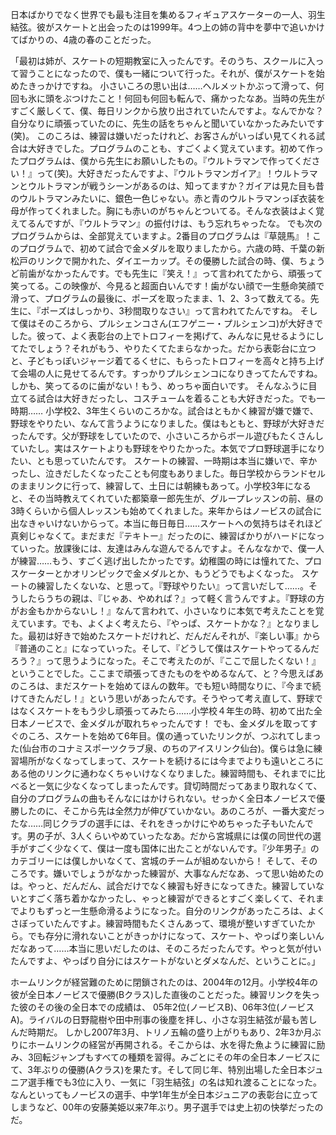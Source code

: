 日本ばかりでなく世界でも最も注目を集めるフィギュアスケーターの一人、羽生結弦。彼がスケートと出会ったのは1999年。4つ上の姉の背中を夢中で追いかけてばかりの、4歳の春のことだった。



「最初は姉が、スケートの短期教室に入ったんです。そのうち、スクールに入って習うことになったので、僕も一緒について行った。それが、僕がスケートを始めたきっかけですね。
小さいころの思い出は……ヘルメットかぶって滑って、何回も氷に頭をぶつけたこと！何回も何回も転んで、痛かったなあ。当時の先生がすごく厳しくて、僕、毎日リンクから放り出されていたんですよ。なんでかな？自分なりに頑張っていたのに、先生の話をちゃんと聞いていなかったみたいです(笑)。
このころは、練習は嫌いだったけれど、お客さんがいっぱい見てくれる試合は大好きでした。プログラムのことも、すごくよく覚えています。初めて作ったプログラムは、僕から先生にお願いしたもの。『ウルトラマンで作ってください！』って(笑)。大好きだったんですよ、『ウルトラマンガイア』！ウルトラマンとウルトラマンが戦うシーンがあるのは、知ってますか？ガイアは見た目も昔のウルトラマンみたいに、銀色一色じゃない。赤と青のウルトラマンっぽ衣装を母が作ってくれました。胸にも赤いのがちゃんとついてる。そんな衣装はよく覚えてるんですが、『ウルトラマン』の振付けは、もう忘れちゃったな。
でも次のプログラムからは、全部覚えていますよ。2番目のプログラムは『草競馬』！このプログラムで、初めて試合で金メダルを取りましたから。六歳の時、千葉の新松戸のリンクで開かれた、ダイエーカップ。その優勝した試合の時、僕、ちょうど前歯がなかったんです。でも先生に『笑え！』って言われてたから、頑張って笑ってる。この映像が、今見ると超面白いんです！歯がない顔で一生懸命笑顔で滑って、プログラムの最後に、ポーズを取ったまま、1、2、3って数えてる。先生に、『ポーズはしっかり、3秒間取りなさい』って言われてたんですね。
そして僕はそのころから、プルシェンコさん(エフゲニー・プルシェンコ)が大好きでした。彼って、よく表彰台の上でトロフィーを掲げて、みんなに見せるようにしてたでしょう？それがもう、やりたくてたまらなかった。だから表彰台に立つと、子どもっぽいジャージ着てるくせに、もらったトロフィーを高々と持ち上げて会場の人に見せてるんです。すっかりプルシェンコになりきってたんですね。しかも、笑ってるのに歯がない！もう、めっちゃ面白いです。
そんなふうに目立てる試合は大好きだったし、コスチュームを着ることも大好きだった。でも一時期…… 小学校2、3年生くらいのころかな。試合はともかく練習が嫌で嫌で、野球をやりたい、なんて言うようになりました。僕はもともと、野球が大好きだったんです。父が野球をしていたので、小さいころからボール遊びもたくさんしていたし。実はスケートよりも野球をやりたかった。本気でプロ野球選手になりたい、とも思っていたんです。
スケートの練習、一時期は本当に嫌いで、辛かったし、泣きだしたくなったことも何度もありました。毎日学校からランドセルのままリンクに行って、練習して、土日には朝練もあって。小学校3年になると、その当時教えてくれていた都築章一郎先生が、グループレッスンの前、昼の3時くらいから個人レッスンも始めてくれました。来年からはノービスの試合に出なきゃいけないからって。本当に毎日毎日……スケートへの気持ちはそれほど真剣じゃなくて。まだまだ『テキトー』だったのに、練習ばかりがハードになっていった。放課後には、友達はみんな遊んでるんですよ。そんななかで、僕一人が練習……もう、すごく逃げ出したかったです。幼稚園の時には憧れてた、プロスケーターとかオリンピックで金メダルとか、もうどうでもよくなった。
スケートの練習したくないな、と思って。『野球やりたい』って言いだして……。そうしたらうちの親は、『じゃあ、やめれば？』って軽く言うんですよ。『野球の方がお金もかからないし！』なんて言われて、小さいなりに本気で考えたことを覚えています。でも、よくよく考えたら、『やっぱ、スケートかな？』となりました。最初は好きで始めたスケートだけれど、だんだんそれが、『楽しい事』から『普通のこと』になっていった。そして、『どうして僕はスケートやってるんだろう？』って思うようになった。そこで考えたのが、『ここで屈したくない！』ということでした。ここまで頑張ってきたものをやめるなんて、と？今思えばあのころは、まだスケートを始めてほんの数年。でも短い時間なりに、『今まで続けてきたんだし！』という思いがあったんです。そうやって考え直して、野球ではなくスケートをもう少し頑張ってみたら……小学校４年生の時、初めて出た全日本ノービスで、金メダルが取れちゃったんです！
でも、金メダルを取ってすぐのころ、スケートを始めて6年目。僕の通っていたリンクが、つぶれてしまった(仙台市のコナミスポーツクラブ泉、のちのアイスリンク仙台)。僕らは急に練習場所がなくなってしまって、スケートを続けるには今までよりも遠いところにある他のリンクに通わなくちゃいけなくなりました。練習時間も、それまでに比べると一気に少なくなってしまったんです。貸切時間だってあまり取れなくて、自分のプログラムの曲もそんなにはかけられない。せっかく全日本ノービスで優勝したのに、そこから先は全然力が伸びていかない。あのころが、一番大変だったな……同じクラブの選手には、それをきっかけにやめちゃった子もいたんです。男の子が、3人くらいやめていったなあ。だから宮城県には僕の同世代の選手がすごく少なくて、僕は一度も国体に出たことがないんです。『少年男子』のカテゴリーには僕しかいなくて、宮城のチームが組めないから！
そして、そのころです。嫌いでしょうがなかった練習が、大事なんだなあ、って思い始めたのは。やっと、だんだん、試合だけでなく練習も好きになってきた。練習していないとすごく落ち着かなかったし、ゃっと練習ができるとすごく楽しくて、それまでよりもずっと一生懸命滑るようになった。自分のリンクがあったころは、よくさぼっていたんですよ。練習時間もたくさんあって、環境が整いすぎていたから。でも存分に滑れないことがきっかけになって、スケート、やっぱり楽しいんだなあって……本当に思いだしたのは、そのころだったんです。やっと気が付いたんですよ、やっぱり自分にはスケートがないとダメなんだ、ということに。」



ホームリンクが経営難のために閉鎖されたのは、2004年の12月。小学校4年の彼が全日本ノービスで優勝(Bクラス)した直後のことだった。練習リンクを失った彼のその後の全日本での成績は、 05年2位(ノービスB)、06年3位(ノービスA)。ライバルの日野龍樹や田中刑事の後塵を拝し、小さな羽生結弦が最も苦しんだ時期だ。
しかし2007年3月、トリノ五輪の盛り上がりもあり、2年3か月ぶりにホームリンクの経営が再開される。そこからは、水を得た魚ように練習に励み、3回転ジャンプもすべての種類を習得。みごとにその年の全日本ノービスにて、3年ぶりの優勝(Aクラス)を果たす。そして同じ年、特別出場した全日本ジュニア選手権でも3位に入り、一気に「羽生結弦」の名は知れ渡ることになった。なんといってもノービスの選手、中学1年生が全日本ジュニアの表彰台に立ってしまうなど、00年の安藤美姫以来7年ぶり。男子選手では史上初の快挙だったのだ。
